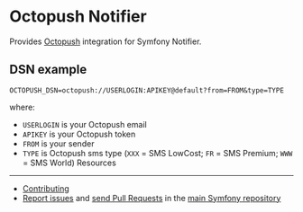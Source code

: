 Octopush Notifier
=================

Provides [Octopush](https://www.octopush.com) integration for Symfony Notifier.

DSN example
-----------

```
OCTOPUSH_DSN=octopush://USERLOGIN:APIKEY@default?from=FROM&type=TYPE
```

where:
- `USERLOGIN` is your Octopush email
- `APIKEY` is your Octopush token
- `FROM` is your sender
- `TYPE` is Octopush sms type (`XXX` = SMS LowCost; `FR` = SMS Premium; `WWW` = SMS World)
Resources
---------

  * [Contributing](https://symfony.com/doc/current/contributing/index.html)
  * [Report issues](https://github.com/symfony/symfony/issues) and
    [send Pull Requests](https://github.com/symfony/symfony/pulls)
    in the [main Symfony repository](https://github.com/symfony/symfony)
